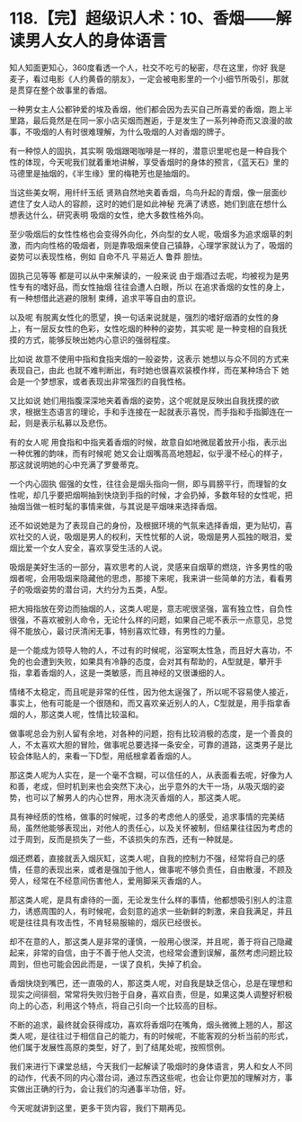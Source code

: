 # 118.【完】超级识人术：10、香烟——解读男人女人的身体语言

知人知面更知心，360度看透一个人，社交不吃亏的秘密，尽在这里，你好 我是麦子，看过电影《人约黄昏的朋友》，一定会被电影里的一个小细节所吸引，那就是贯穿在整个故事里的香烟。

一种男女主人公都钟爱的埃及香烟，他们都会因为去买自己所喜爱的香烟，跑上半里路，最后竟然是在同一家小店买烟而邂逅，于是发生了一系列神奇而又浪漫的故事，不吸烟的人有时很难理解，为什么吸烟的人对香烟的牌子。

有一种惊人的固执，其实啊 吸烟跟喝咖啡是一样的，潜意识里呢也是一种自我个性的体现，今天呢我们就着重地讲解，享受香烟时的身体的预言，《蓝天石》里的马德里是抽烟的，《半生缘》里的梅艳芳也是抽烟的。

当这些美女啊，用纤纤玉纸 贤熟自然地夹着香烟，鸟鸟升起的青烟，像一层面纱 遮住了女人动人的容颜，这时的她们是如此神秘 充满了诱惑，她们到底在想什么 想表达什么，研究表明 吸烟的女性，绝大多数性格外向。

至少吸烟后的女性性格也会变得外向化，外向型的女人呢，吸烟多为追求烟草的刺激，而内向性格的吸烟者，则是靠吸烟来使自己镇静，心理学家就认为了，吸烟的姿势可以表现性格，例如 自命不凡 平易近人 鲁莽 胆怯。

固执己见等等 都是可以从中来解读的，一般来说 由于烟酒过去呢，均被视为是男性专有的嗜好品，而女性抽烟 往往会遭人白眼，所以 在追求香烟的女性的身上，有一种想借此逃避的限制 束缚，追求平等自由的意识。

以及呢 有脱离女性化的愿望，换一句话来说就是，强烈的嗜好烟酒的女性的身上，有一层反女性的色彩，女性吃烟的种种的姿势，其实呢 是一种变相的自我抚摸的方式，能够反映出她内心意识的强弱程度。

比如说 故意不使用中指和食指夹烟的一般姿势，这表示 她想以与众不同的方式来表现自己，由此 也就不难判断出，有时她也很喜欢装模作样，而在某种场合下 她会是一个梦想家，或者表现出非常强烈的自我性格。

又比如说 她们用指腹深深地夹着香烟的姿势，这个呢就是反映出自我抚摸的欲求，根据生态语言的理论，手和手连接在一起就表示喜悦，而手指和手指脚连在一起，则是表示私募以及悲伤。

有的女人呢 用食指和中指夹着香烟的时候，故意自如地微屈着放开小指，表示出一种优雅的韵味，而有时候呢 她又会让烟嘴高高地翘起，似乎漫不经心的样子，那这就说明她的心中充满了罗曼蒂克。

一个内心固执 倔强的女性，往往会是烟头指向一侧，即与肩膀平行，而理智的女性呢，却几乎要把烟啊抽到快烧到手指的时候，才会扔掉，多数年轻的女性呢，把抽烟当做一桩时髦的事情来做，与其说是平烟味来选择香烟。

还不如说她是为了表现自己的身份，及根据环境的气氛来选择香烟，更为贴切，喜欢社交的人说，吸烟是男人的权利，天性忧郁的人说，吸烟是男人孤独的眼泪，爱烟比爱一个女人安全，喜欢享受生活的人说。

吸烟是美好生活的一部分，喜欢思考的人说，灵感来自烟草的燃烧，许多男性的吸烟者呢，会用吸烟来隐藏他的思虑，那接下来呢，我来讲一些简单的方法，看看男子的吸烟姿势的潜台词，大约分为五类，A型。

把大拇指放在旁边而抽烟的人，这类人呢是，意志呢很坚强，富有独立性，自负性很强，不喜欢被别人命令，无论什么样的问题，如果自己呢不表示一点意见，总觉得不能放心，最讨厌清闲无事，特别喜欢忙碌，有男性的力量。

是一个能成为领导人物的人，不过有的时候呢，浴室啊太性急，而且好大喜功，不免的也会遭到失败，如果具有冷静的态度，会对其有帮助的，A型就是，攀开手指，拿着香烟的人，这是一类敏感，而且神经的又很谦细的人。

情绪不太稳定，而且呢是非常的任性，因为他太逞强了，所以呢不容易使人接近，事实上，他有可能是一个很随和，而又喜欢亲近别人的人，C型就是，用手指拿香烟的人，那这类人呢，性情比较温和。

做事呢总会为别人留有余地，对各种的问题，抱有比较消极的态度，是一个善良的人，不太喜欢大胆的冒险，做事呢总要选择一条安全，可靠的道路，这类男子是比较会体贴人的，来看一下D型，用纸根拿着香烟的人。

那这类人呢为人实在，是一个毫不含糊，可以信任的人，从表面看去呢，好像为人和善，老成，但时机到来也会突然下决心，出乎意外的大干一场，从吸灭烟的姿势，也可以了解男人的内心世界，用水浇灭香烟的人，那这类人呢。

具有神经质的性格，做事的时候呢，过多的考虑他人的感受，追求事情的完美结局，虽然他能够表现出，对他人的责任心，以及关怀被制，但结果往往因为考虑的过于周到，反而是损失了一些，不该损失的东西，还有一种就是。

烟还燃着，直接就丢入烟灰缸，这类人呢，自我的控制力不强，经常将自己的感情，任意的表现出来，或者是强加于他人，做事呢不够负责任，自由散漫，不顾及旁人，经常在不经意间伤害他人，爱用脚采灭香烟的人。

那这类人呢，是具有虐待的一面，无论发生什么样的事情，他都想吸引别人的注意力，诱惑周围的人，有时候呢，会刻意的追求一些新鲜的刺激，来自我满足，并且呢是往往具有攻击性，不肯轻易服输的，烟灰已经很长。

却不在意的人，那这类人是非常的谨慎，一般用心很深，并且呢，善于将自己隐藏起来，非常的自信，由于不善于他人交流，也经常会遭到误解，虽然考虑问题比较周到，但也可能会因此而是，一误了良机，失掉了机会。

香烟快烧到嘴巴，还一直吸的人，那这类人呢，对自我是缺乏信心，总是在理想和现实之间徘徊，常常将失败归咎于自身，喜欢自责，但是，如果这类人调整好积极向上的心态，利用这个特点，将自己引向一个比较高的目标。

不断的追求，最终就会获得成功，喜欢将香烟叼在嘴角，烟头微微上翘的人，那这类人呢，是往往过于相信自己的能力，有的时候呢，不能客观的分析当前的形式，他们属于发展性高原的类型，好了，到了结尾处呢，按照惯例。

我们来进行下课堂总结，今天我们一起解读了吸烟时的身体语言，男人和女人不同的动作，代表不同的内心潜台词，通过东西这些呢，也会让你更加的理解对方，事实做出正确的行为，会让我们的沟通事半功倍，好。

今天呢就讲到这里，更多干货内容，我们下期再见。